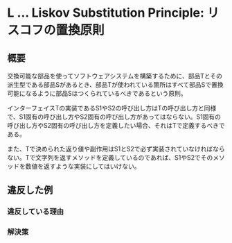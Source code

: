 # L … Liskov Substitution Principle: リスコフの置換原則

## 概要

交換可能な部品を使ってソフトウェアシステムを構築するために、部品Tとその派生型である部品Sがあるとき、部品Tが使われている箇所はすべて部品Sで置換可能になるように部品Sはつくられているべきであるという原則。

インターフェイスTの実装であるS1やS2の呼び出し方はTの呼び出し方と同様で、S1固有の呼び出し方やS2固有の呼び出し方があってはならない。S1固有の呼び出し方やS2固有の呼び出し方を定義したい場合、それはTで定義するべきである。

また、Tで決められた返り値や副作用はS1とS2で必ず実装されていなければならない。Tで文字列を返すメソッドを定義しているのであれば、S1やS2でそのメソッドを数値を返すような実装にしてはいけない。

## 違反した例

### 違反している理由

### 解決策
